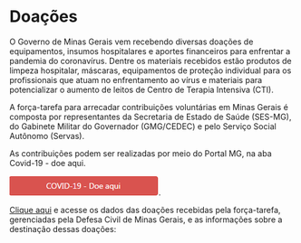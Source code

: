 # Doações

O Governo de Minas Gerais vem recebendo diversas doações de equipamentos, insumos hospitalares e aportes financeiros para enfrentar a pandemia do coronavírus. Dentre os materiais recebidos estão produtos de limpeza hospitalar, máscaras, equipamentos de proteção individual para os profissionais que atuam no enfrentamento ao vírus e materiais para potencializar o aumento de leitos de Centro de Terapia Intensiva (CTI).

A força-tarefa para arrecadar contribuições voluntárias em Minas Gerais é composta por representantes da Secretaria de Estado de Saúde (SES-MG), do Gabinete Militar do Governador (GMG/CEDEC)  e pelo Serviço Social Autônomo (Servas).

As contribuições podem ser realizadas por meio do Portal MG, na aba Covid-19 - doe aqui.

![](static/covid-doe-aqui.png).

[Clique aqui](http://dados.mg.gov.br/dataset/doacoes-covid-19) e acesse os dados das doações recebidas pela força-tarefa, gerenciadas pela Defesa Civil de Minas Gerais, e as informações sobre a destinação dessas doações:







